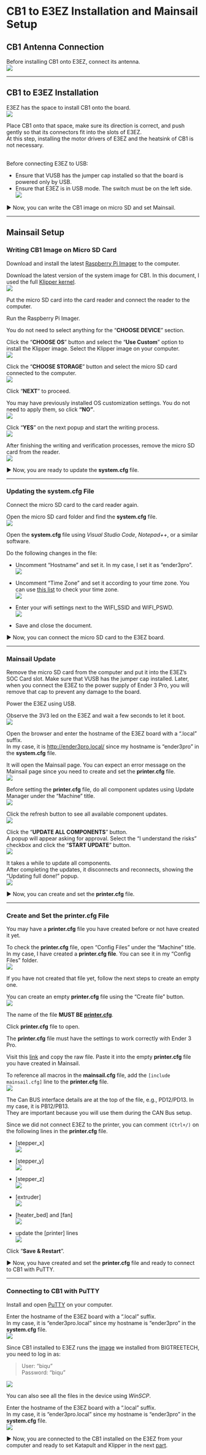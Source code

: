 # CB1 to E3EZ Installation and Mainsail Setup
## CB1 Antenna Connection
Before installing CB1 onto E3EZ, connect its antenna.\
![](https://github.com/CanBayraktarkatal/MantaE3EZ-with-CB1-and-HermitCrab2-CANBus-setup-for-Ender3Pro/blob/main/Images/CB1_to_E3EZ_Installation_Images/CB1_Antenna.png)

---

## CB1 to E3EZ Installation
E3EZ has the space to install CB1 onto the board.\
![](https://github.com/CanBayraktarkatal/MantaE3EZ-with-CB1-and-HermitCrab2-CANBus-setup-for-Ender3Pro/blob/main/Images/CB1_to_E3EZ_Installation_Images/CB1_E3EZ.png)

Place CB1 onto that space, make sure its direction is correct, and push gently so that its connectors fit into the slots of E3EZ.\
At this step, installing the motor drivers of E3EZ and the heatsink of CB1 is not necessary.

\
Before connecting E3EZ to USB:
- Ensure that VUSB has the jumper cap installed so that the board is powered only by USB.
- Ensure that E3EZ is in USB mode. The switch must be on the left side.\
![](https://github.com/CanBayraktarkatal/MantaE3EZ-with-CB1-and-HermitCrab2-CANBus-setup-for-Ender3Pro/blob/main/Images/CB1_to_E3EZ_Installation_Images/E3EZ_VUSB.png)

:arrow_forward: Now, you can write the CB1 image on micro SD and set Mainsail.

---

## Mainsail Setup
### Writing CB1 Image on Micro SD Card
Download and install the latest [Raspberry Pi Imager](https://www.raspberrypi.com/software/ "Raspberry Pi Imager") to the computer.

Download the latest version of the system image for CB1. In this document, I used the full [Klipper kernel](https://github.com/bigtreetech/CB1/releases "CB1 Klipper Kernel").\
![](https://github.com/CanBayraktarkatal/MantaE3EZ-with-CB1-and-HermitCrab2-CANBus-setup-for-Ender3Pro/blob/main/Images/CB1_to_E3EZ_Installation_Images/CB1_Image.png)

Put the micro SD card into the card reader and connect the reader to the computer.

Run the Raspberry Pi Imager.

You do not need to select anything for the “**CHOOSE DEVICE**” section.

Click the “**CHOOSE OS**” button and select the “**Use Custom**” option to install the Klipper image. Select the Klipper image on your computer.\
![](https://github.com/CanBayraktarkatal/MantaE3EZ-with-CB1-and-HermitCrab2-CANBus-setup-for-Ender3Pro/blob/main/Images/CB1_to_E3EZ_Installation_Images/RPI_Use_Custom.png)

Click the “**CHOOSE STORAGE**” button and select the micro SD card connected to the computer.\
![](https://github.com/CanBayraktarkatal/MantaE3EZ-with-CB1-and-HermitCrab2-CANBus-setup-for-Ender3Pro/blob/main/Images/CB1_to_E3EZ_Installation_Images/RPI_Choose_Storage.png)

Click “**NEXT**” to proceed.

You may have previously installed OS customization settings. You do not need to apply them, so click **“NO”**.\
![](https://github.com/CanBayraktarkatal/MantaE3EZ-with-CB1-and-HermitCrab2-CANBus-setup-for-Ender3Pro/blob/main/Images/CB1_to_E3EZ_Installation_Images/RPI_Settings.png)

Click “**YES**” on the next popup and start the writing process.\
![](https://github.com/CanBayraktarkatal/MantaE3EZ-with-CB1-and-HermitCrab2-CANBus-setup-for-Ender3Pro/blob/main/Images/CB1_to_E3EZ_Installation_Images/RPI_Erase.png)

After finishing the writing and verification processes, remove the micro SD card from the reader.\
![](https://github.com/CanBayraktarkatal/MantaE3EZ-with-CB1-and-HermitCrab2-CANBus-setup-for-Ender3Pro/blob/main/Images/CB1_to_E3EZ_Installation_Images/RPI_Complete.png)

:arrow_forward: Now, you are ready to update the **system.cfg** file.

---

### Updating the system.cfg File
Connect the micro SD card to the card reader again.

Open the micro SD card folder and find the **system.cfg** file.\
![](https://github.com/CanBayraktarkatal/MantaE3EZ-with-CB1-and-HermitCrab2-CANBus-setup-for-Ender3Pro/blob/main/Images/CB1_to_E3EZ_Installation_Images/System_Cfg.png)

Open the **system.cfg** file using *Visual Studio Code*, *Notepad++*, or a similar software.

Do the following changes in the file:
- Uncomment “Hostname” and set it. In my case, I set it as “ender3pro”.\
![](https://github.com/CanBayraktarkatal/MantaE3EZ-with-CB1-and-HermitCrab2-CANBus-setup-for-Ender3Pro/blob/main/Images/CB1_to_E3EZ_Installation_Images/System_Cfg_Hostname.png)

- Uncomment “Time Zone” and set it according to your time zone. You can use [this list](https://gist.github.com/adamgen/3f2c30361296bbb45ada43d83c1ac4e5 "Time Zone List") to check your time zone.\
![](https://github.com/CanBayraktarkatal/MantaE3EZ-with-CB1-and-HermitCrab2-CANBus-setup-for-Ender3Pro/blob/main/Images/CB1_to_E3EZ_Installation_Images/System_Cfg_Timezone.png)

- Enter your wifi settings next to the WIFI_SSID and WIFI_PSWD.\
![](https://github.com/CanBayraktarkatal/MantaE3EZ-with-CB1-and-HermitCrab2-CANBus-setup-for-Ender3Pro/blob/main/Images/CB1_to_E3EZ_Installation_Images/System_Cfg_Wifi.png)

- Save and close the document.

:arrow_forward: Now, you can connect the micro SD card to the E3EZ board.

---

### Mainsail Update
Remove the micro SD card from the computer and put it into the E3EZ’s SOC Card slot.
Make sure that VUSB has the jumper cap installed. Later, when you connect the E3EZ to the power supply of Ender 3 Pro, you will remove that cap to prevent any damage to the board.

Power the E3EZ using USB.

Observe the 3V3 led on the E3EZ and wait a few seconds to let it boot.\
![](https://github.com/CanBayraktarkatal/MantaE3EZ-with-CB1-and-HermitCrab2-CANBus-setup-for-Ender3Pro/blob/main/Images/CB1_to_E3EZ_Installation_Images/E3EZ_3V3.png)

Open the browser and enter the hostname of the E3EZ board with a “.local” suffix.\
In my case, it is http://ender3pro.local/ since my hostname is “ender3pro” in the **system.cfg** file.

It will open the Mainsail page. You can expect an error message on the Mainsail page since you need to create and set the **printer.cfg** file.\
![](https://github.com/CanBayraktarkatal/MantaE3EZ-with-CB1-and-HermitCrab2-CANBus-setup-for-Ender3Pro/blob/main/Images/CB1_to_E3EZ_Installation_Images/Mainsail_Error.png)

Before setting the **printer.cfg** file, do all component updates using Update Manager under the “Machine” title.\
![](https://github.com/CanBayraktarkatal/MantaE3EZ-with-CB1-and-HermitCrab2-CANBus-setup-for-Ender3Pro/blob/main/Images/CB1_to_E3EZ_Installation_Images/Mainsail_Update_Manager.png)

Click the refresh button to see all available component updates.\
![](https://github.com/CanBayraktarkatal/MantaE3EZ-with-CB1-and-HermitCrab2-CANBus-setup-for-Ender3Pro/blob/main/Images/CB1_to_E3EZ_Installation_Images/Mainsail_Updates.png)

Click the “**UPDATE ALL COMPONENTS**” button.\
A popup will appear asking for approval. Select the “I understand the risks” checkbox and click the “**START UPDATE**” button.\
![](https://github.com/CanBayraktarkatal/MantaE3EZ-with-CB1-and-HermitCrab2-CANBus-setup-for-Ender3Pro/blob/main/Images/CB1_to_E3EZ_Installation_Images/Mainsail_Update_All_Components.png)

It takes a while to update all components.\
After completing the updates, it disconnects and reconnects, showing the “Updating full done!” popup.\
![](https://github.com/CanBayraktarkatal/MantaE3EZ-with-CB1-and-HermitCrab2-CANBus-setup-for-Ender3Pro/blob/main/Images/CB1_to_E3EZ_Installation_Images/Mainsail_Update_Done.png)

:arrow_forward: Now, you can create and set the **printer.cfg** file.

---

### Create and Set the printer.cfg File
You may have a **printer.cfg** file you have created before or not have created it yet.

To check the **printer.cfg** file, open “Config Files” under the “Machine” title.\
In my case, I have created a **printer.cfg file**. You can see it in my “Config Files” folder.\
![](https://github.com/CanBayraktarkatal/MantaE3EZ-with-CB1-and-HermitCrab2-CANBus-setup-for-Ender3Pro/blob/main/Images/CB1_to_E3EZ_Installation_Images/Mainsail_Printer_Cfg.png)

If you have not created that file yet, follow the next steps to create an empty one.

You can create an empty **printer.cfg** file using the “Create file” button.\
![](https://github.com/CanBayraktarkatal/MantaE3EZ-with-CB1-and-HermitCrab2-CANBus-setup-for-Ender3Pro/blob/main/Images/CB1_to_E3EZ_Installation_Images/Mainsail_Create_Button.png)

The name of the file **MUST BE <ins>printer.cfg</ins>**.

Click **printer.cfg** file to open.

The **printer.cfg** file must have the settings to work correctly with Ender 3 Pro.

Visit this [link](https://github.com/bigtreetech/Manta-E3EZ/blob/master/Firmware/Klipper/printer-ender3.cfg "Manta E3EZ printer.cfg Settings for Ender 3") and copy the raw file. Paste it into the empty **printer.cfg** file you have created in Mainsail.

To reference all macros in the **mainsail.cfg** file, add the `[include mainsail.cfg]` line to the **printer.cfg** file.\
![](https://github.com/CanBayraktarkatal/MantaE3EZ-with-CB1-and-HermitCrab2-CANBus-setup-for-Ender3Pro/blob/main/Images/CB1_to_E3EZ_Installation_Images/Printer_Cfg_Include.png)

The Can BUS interface details are at the top of the file, e.g., PD12/PD13. In my case, it is PB12/PB13.\
They are important because you will use them during the CAN Bus setup.

Since we did not connect E3EZ to the printer, you can comment `(Ctrl+/)` on the following lines in the **printer.cfg** file.
- [stepper_x]\
  ![](https://github.com/CanBayraktarkatal/MantaE3EZ-with-CB1-and-HermitCrab2-CANBus-setup-for-Ender3Pro/blob/main/Images/CB1_to_E3EZ_Installation_Images/Printer_Cfg_Stepper_X.png)

- [stepper_y]\
  ![](https://github.com/CanBayraktarkatal/MantaE3EZ-with-CB1-and-HermitCrab2-CANBus-setup-for-Ender3Pro/blob/main/Images/CB1_to_E3EZ_Installation_Images/Printer_Cfg_Stepper_Y.png)

- [stepper_z]\
  ![](https://github.com/CanBayraktarkatal/MantaE3EZ-with-CB1-and-HermitCrab2-CANBus-setup-for-Ender3Pro/blob/main/Images/CB1_to_E3EZ_Installation_Images/Printer_Cfg_Stepper_Z.png)

- [extruder]\
  ![](https://github.com/CanBayraktarkatal/MantaE3EZ-with-CB1-and-HermitCrab2-CANBus-setup-for-Ender3Pro/blob/main/Images/CB1_to_E3EZ_Installation_Images/Printer_Cfg_Extruder.png)

- [heater_bed] and [fan]\
  ![](https://github.com/CanBayraktarkatal/MantaE3EZ-with-CB1-and-HermitCrab2-CANBus-setup-for-Ender3Pro/blob/main/Images/CB1_to_E3EZ_Installation_Images/Printer_Cfg_Heater_Bed_Fan.png)

- update the [printer] lines\
  ![](https://github.com/CanBayraktarkatal/MantaE3EZ-with-CB1-and-HermitCrab2-CANBus-setup-for-Ender3Pro/blob/main/Images/CB1_to_E3EZ_Installation_Images/Printer_Cfg__Printer.png)

Click “**Save & Restart**”.

:arrow_forward: Now, you have created and set the **printer.cfg** file and ready to connect to CB1 with PuTTY.

---

### Connecting to CB1 with PuTTY
Install and open [PuTTY](https://www.putty.org/ "PuTTY") on your computer.

Enter the hostname of the E3EZ board with a “.local” suffix.\
In my case, it is “ender3pro.local” since my hostname is “ender3pro” in the **system.cfg** file.\
![](https://github.com/CanBayraktarkatal/MantaE3EZ-with-CB1-and-HermitCrab2-CANBus-setup-for-Ender3Pro/blob/main/Images/CB1_to_E3EZ_Installation_Images/PuTTY.png)

Since CB1 installed to E3EZ runs the [image](https://github.com/bigtreetech/CB1/releases "CB1 Klipper Kernel") we installed from BIGTREETECH, you need to log in as:
>User: “biqu”\
>Password: “biqu”

![](https://github.com/CanBayraktarkatal/MantaE3EZ-with-CB1-and-HermitCrab2-CANBus-setup-for-Ender3Pro/blob/main/Images/CB1_to_E3EZ_Installation_Images/PuTTY_Main.png)

You can also see all the files in the device using *WinSCP*.

Enter the hostname of the E3EZ board with a “.local” suffix.\
In my case, it is “ender3pro.local” since my hostname is “ender3pro” in the **system.cfg** file.\
![](https://github.com/CanBayraktarkatal/MantaE3EZ-with-CB1-and-HermitCrab2-CANBus-setup-for-Ender3Pro/blob/main/Images/CB1_to_E3EZ_Installation_Images/WinSCP.png)

:arrow_forward: Now, you are connected to the CB1 installed on the E3EZ from your computer and ready to set Katapult and Klipper in the next [part](https://github.com/CanBayraktarkatal/MantaE3EZ-with-CB1-and-HermitCrab2-CANBus-setup-for-Ender3Pro/blob/main/CAN%20Bus%20Setup%20on%20CB1.md "CAN Bus Setup on CB1").
